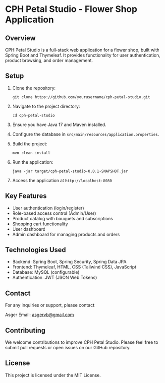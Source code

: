 # CPH Petal Studio - Flower Shop Application

## Overview

CPH Petal Studio is a full-stack web application for a flower shop, built with Spring Boot and Thymeleaf. It provides functionality for user authentication, product browsing, and order management.

## Setup

1. Clone the repository:
   ```
   git clone https://github.com/yourusername/cph-petal-studio.git
   ```

2. Navigate to the project directory:
   ```
   cd cph-petal-studio
   ```

3. Ensure you have Java 17 and Maven installed.

4. Configure the database in `src/main/resources/application.properties`.

5. Build the project:
   ```
   mvn clean install
   ```

6. Run the application:
   ```
   java -jar target/cph-petal-studio-0.0.1-SNAPSHOT.jar
   ```

7. Access the application at `http://localhost:8080`

## Key Features

- User authentication (login/register)
- Role-based access control (Admin/User)
- Product catalog with bouquets and subscriptions
- Shopping cart functionality
- User dashboard
- Admin dashboard for managing products and orders

## Technologies Used

- Backend: Spring Boot, Spring Security, Spring Data JPA
- Frontend: Thymeleaf, HTML, CSS (Tailwind CSS), JavaScript
- Database: MySQL (configurable)
- Authentication: JWT (JSON Web Tokens)

## Contact

For any inquiries or support, please contact:

Asger
Email: asgervb@gmail.com

## Contributing

We welcome contributions to improve CPH Petal Studio. Please feel free to submit pull requests or open issues on our GitHub repository.

## License

This project is licensed under the MIT License.
